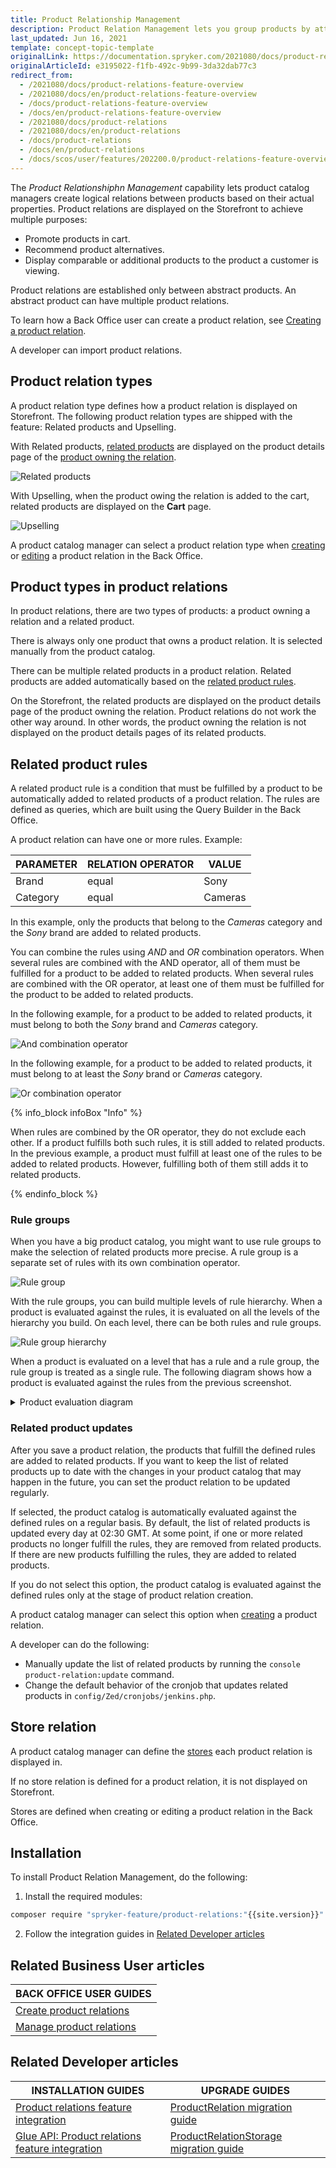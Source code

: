 ```yaml
---
title: Product Relationship Management
description: Product Relation Management lets you group products by attributes for easier navigation and accessibility.
last_updated: Jun 16, 2021
template: concept-topic-template
originalLink: https://documentation.spryker.com/2021080/docs/product-relations-feature-overview
originalArticleId: e3195022-f1fb-492c-9b99-3da32dab77c3
redirect_from:
  - /2021080/docs/product-relations-feature-overview
  - /2021080/docs/en/product-relations-feature-overview
  - /docs/product-relations-feature-overview
  - /docs/en/product-relations-feature-overview
  - /2021080/docs/product-relations
  - /2021080/docs/en/product-relations
  - /docs/product-relations
  - /docs/en/product-relations
  - /docs/scos/user/features/202200.0/product-relations-feature-overview.html
---
```


The _Product Relationshiphn Management_ capability lets product catalog managers create logical relations between products based on their actual properties. Product relations are displayed on the Storefront to achieve multiple purposes:
* Promote products in cart.
* Recommend product alternatives.
* Display comparable or additional products to the product a customer is viewing.

Product relations are established only between abstract products. An abstract product can have multiple product relations.

To learn how a Back Office user can create a product relation, see [Creating a product relation](/docs/scos/user/back-office-user-guides/{{page.version}}/merchandising/product-relations/create-product-relations.html).

A developer can import<!-- link to new import page --> product relations.

## Product relation types

A product relation type defines how a product relation is displayed on Storefront. The following product relation types are shipped with the feature: Related products and Upselling.

With Related products, [related products](#product-types-in-product-relations) are displayed on the product details page of the [product owning the relation](#product-types-in-product-relations).

![Related products](https://spryker.s3.eu-central-1.amazonaws.com/docs/Features/Product+Management/Product+Relations/Product+Relations+Feature+Overview/202006.0/related-products.gif)

With Upselling, when the product owing the relation is added to the cart, related products are displayed on the **Cart** page.

![Upselling](https://spryker.s3.eu-central-1.amazonaws.com/docs/Features/Product+Management/Product+Relations/Product+Relations+Feature+Overview/202006.0/Upselling.gif)

A product catalog manager can select a product relation type when [creating](/docs/scos/user/back-office-user-guides/{{page.version}}/merchandising/product-relations/create-product-relations.html) or [editing](/docs/scos/user/back-office-user-guides/{{page.version}}/merchandising/product-relations/edit-product-relations.html) a product relation in the Back Office.

## Product types in product relations

In product relations, there are two types of products: a product owning a relation and a related product.

There is always only one product that owns a product relation. It is selected manually from the product catalog.

There can be multiple related products in a product relation. Related products are added automatically based on the [related product rules](#related-product-rules).

On the Storefront, the related products are displayed on the product details page of the product owning the relation. Product relations do not work the other way around. In other words, the product owning the relation is not displayed on the product details pages of its related products.

## Related product rules

A related product rule is a condition that must be fulfilled by a product to be automatically added to related products of a product relation. The rules are defined as queries, which are built using the Query Builder in the Back Office.

A product relation can have one or more rules. Example:

| PARAMETER | RELATION OPERATOR | VALUE |
| --- | --- | --- |
| Brand | equal | Sony |
| Category | equal | Cameras |

In this example, only the products that belong to the *Cameras* category and the *Sony* brand are added to related products.

You can combine the rules using *AND* and *OR* combination operators. When several rules are combined with the AND operator, all of them must be fulfilled for a product to be added to related products. When several rules are combined with the OR operator, at least one of them must be fulfilled for the product to be added to related products.

In the following example, for a product to be added to related products, it must belong to both the *Sony* brand and *Cameras* category.

![And combination operator](https://spryker.s3.eu-central-1.amazonaws.com/docs/Features/Product+Management/Product+Relations/Product+Relations+Feature+Overview/202006.0/and-combination-operator.png)

In the following example, for a product to be added to related products, it must belong to at least the *Sony* brand or *Cameras* category.

![Or combination operator](https://spryker.s3.eu-central-1.amazonaws.com/docs/Features/Product+Management/Product+Relations/Product+Relations+Feature+Overview/202006.0/or-combination-operator.png)

{% info_block infoBox "Info" %}

When rules are combined by the OR operator, they do not exclude each other. If a product fulfills both such rules, it is still added to related products. In the previous example, a product must fulfill at least one of the rules to be added to related products. However, fulfilling both of them still adds it to related products.

{% endinfo_block %}

### Rule groups

When you have a big product catalog, you might want to use rule groups to make the selection of related products more precise. A rule group is a separate set of rules with its own combination operator.

![Rule group]( https://spryker.s3.eu-central-1.amazonaws.com/docs/Features/Product+Management/Product+Relations/Product+Relations+Feature+Overview/202006.0/rule-group.png)

With the rule groups, you can build multiple levels of rule hierarchy. When a product is evaluated against the rules, it is evaluated on all the levels of the hierarchy you build. On each level, there can be both rules and rule groups.

![Rule group hierarchy](https://spryker.s3.eu-central-1.amazonaws.com/docs/Features/Product+Management/Product+Relations/Product+Relations+Feature+Overview/202006.0/rule-group-hierarchy.png)

When a product is evaluated on a level that has a rule and a rule group, the rule group is treated as a single rule. The following diagram shows how a product is evaluated against the rules from the previous screenshot.

<details><summary markdown='span'>Product evaluation diagram</summary>

![product-relation-rule-hierarchy](https://confluence-connect.gliffy.net/embed/image/04eed8c7-8608-472f-8c74-9510d2449487.png?utm_medium=live&utm_source=custom)

</details>

### Related product updates

After you save a product relation, the products that fulfill the defined rules are added to related products. If you want to keep the list of related products up to date with the changes in your product catalog that may happen in the future, you can set the product relation to be updated regularly.

If selected, the product catalog is automatically evaluated against the defined rules on a regular basis. By default, the list of related products is updated every day at 02:30 GMT. At some point, if one or more related products no longer fulfill the rules, they are removed from related products. If there are new products fulfilling the rules, they are added to related products.

If you do not select this option, the product catalog is evaluated against the defined rules only at the stage of product relation creation.

A product catalog manager can select this option when [creating](/docs/scos/user/back-office-user-guides/{{page.version}}/merchandising/product-relations/create-product-relations.html) a product relation.

A developer can do the following:

* Manually update the list of related products by running the `console product-relation:update` command.
* Change the default behavior of the cronjob that updates related products in `config/Zed/cronjobs/jenkins.php`.

## Store relation

A product catalog manager can define the [stores](/docs/scos/dev/tutorials-and-howtos/howtos/howto-set-up-multiple-stores.html) each product relation is displayed in.

If no store relation is defined for a product relation, it is not displayed on Storefront.

Stores are defined when creating or editing a product relation in the Back Office.

## Installation

To install Product Relation Management, do the following:

1. Install the required modules:

```bash
composer require "spryker-feature/product-relations:"{{site.version}}" spryker/related-products-rest-api:"^1.0.0" spryker/up-selling-products-rest-api:"^1.0.0" --update-with-dependencies
```

2. Follow the integration guides in [Related Developer articles](#related-developer-articles)

## Related Business User articles

|BACK OFFICE USER GUIDES|
|---|
| [Create product relations](/docs/scos/user/back-office-user-guides/{{page.version}}/merchandising/product-relations/create-product-relations.html)  |   |
| [Manage product relations](/docs/scos/user/back-office-user-guides/{{page.version}}/merchandising/product-relations/managing-product-relations.html)  |   |

## Related Developer articles

| INSTALLATION GUIDES | UPGRADE GUIDES|
|---------|---------|
|[Product relations feature integration](/docs/scos/dev/feature-integration-guides/{{page.version}}/glue-api/glue-api-product-relations-feature-integration.html) | [ProductRelation migration guide](/docs/scos/dev/module-migration-guides/migration-guide-productrelation.html) |
| [Glue API: Product relations feature integration](/docs/scos/dev/feature-integration-guides/{{page.version}}/glue-api/glue-api-product-relations-feature-integration.html) | [ProductRelationStorage migration guide](/docs/scos/dev/module-migration-guides/migration-guide-productrelationstorage.html) |
